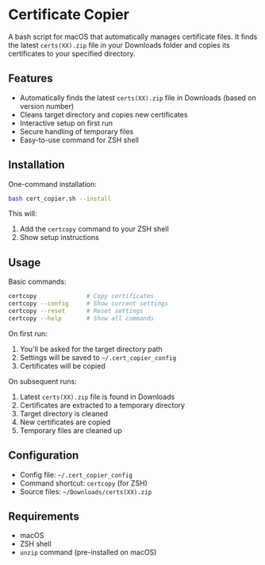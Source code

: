 # Certificate Copier

A bash script for macOS that automatically manages certificate files. It finds the latest `certs(XX).zip` file in your Downloads folder and copies its certificates to your specified directory.

## Features

- Automatically finds the latest `certs(XX).zip` file in Downloads (based on version number)
- Cleans target directory and copies new certificates
- Interactive setup on first run
- Secure handling of temporary files
- Easy-to-use command for ZSH shell

## Installation

One-command installation:
```bash
bash cert_copier.sh --install
```

This will:
1. Add the `certcopy` command to your ZSH shell
2. Show setup instructions

## Usage

Basic commands:
```bash
certcopy              # Copy certificates
certcopy --config     # Show current settings
certcopy --reset      # Reset settings
certcopy --help       # Show all commands
```

On first run:
1. You'll be asked for the target directory path
2. Settings will be saved to `~/.cert_copier_config`
3. Certificates will be copied

On subsequent runs:
1. Latest `certs(XX).zip` file is found in Downloads
2. Certificates are extracted to a temporary directory
3. Target directory is cleaned
4. New certificates are copied
5. Temporary files are cleaned up

## Configuration

- Config file: `~/.cert_copier_config`
- Command shortcut: `certcopy` (for ZSH)
- Source files: `~/Downloads/certs(XX).zip`

## Requirements

- macOS
- ZSH shell
- `unzip` command (pre-installed on macOS) 